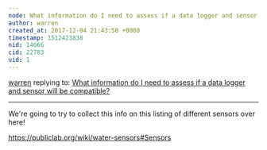 ```yaml
---
node: What information do I need to assess if a data logger and sensor will be compatible? 
author: warren
created_at: 2017-12-04 21:43:58 +0000
timestamp: 1512423838
nid: 14666
cid: 22783
uid: 1
---
```




[warren](../profile/warren) replying to: [What information do I need to assess if a data logger and sensor will be compatible? ](../notes/gretchengehrke/07-19-2017/what-information-do-i-need-to-assess-if-a-data-logger-and-sensor-will-be-compatible)

----
We're going to try to collect this info on this listing of different sensors over here! 

https://publiclab.org/wiki/water-sensors#Sensors